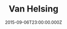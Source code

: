 ---
title: "Van Helsing"
year: 2004
date: 2015-09-06T23:00:00.000Z
permalink: /almanac/movies/2015-09-07-van-helsing/index.html
rating: 2
tmdbid: 7131
---